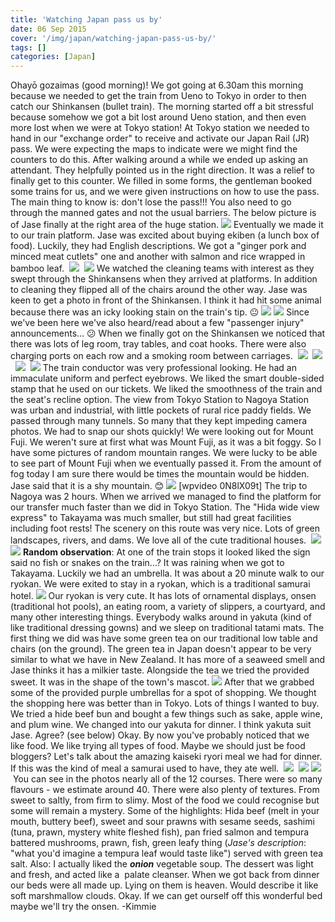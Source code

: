 ```yaml
---
title: 'Watching Japan pass us by'
date: 06 Sep 2015
cover: '/img/japan/watching-japan-pass-us-by/'
tags: []
categories: [Japan]
---
```


Ohayō gozaimas (good morning)! We got going at 6.30am this morning because we needed to get the train from Ueno to Tokyo in order to then catch our Shinkansen (bullet train). The morning started off a bit stressful because somehow we got a bit lost around Ueno station, and then even more lost when we were at Tokyo station! At Tokyo station we needed to hand in our "exchange order" to receive and activate our Japan Rail (JR) pass. We were expecting the maps to indicate were we might find the counters to do this. After walking around a while we ended up asking an attendant. They helpfully pointed us in the right direction. It was a relief to finally get to this counter. We filled in some forms, the gentleman booked some trains for us, and we were given instructions on how to use the pass. The main thing to know is: don't lose the pass!!! You also need to go through the manned gates and not the usual barriers. The below picture is of Jase finally at the right area of the huge station. [![](https://jovialdragon.files.wordpress.com/2015/09/img_0902.jpg)](https://jovialdragon.files.wordpress.com/2015/09/img_0902.jpg) Eventually we made it to our train platform. Jase was excited about buying ekiben (a lunch box of food). Luckily, they had English descriptions. We got a "ginger pork and minced meat cutlets" one and another with salmon and rice wrapped in bamboo leaf.  [![](https://jovialdragon.files.wordpress.com/2015/09/img_0903.jpg)](https://jovialdragon.files.wordpress.com/2015/09/img_0903.jpg)  [![](https://jovialdragon.files.wordpress.com/2015/09/img_0924.jpg)](https://jovialdragon.files.wordpress.com/2015/09/img_0924.jpg) We watched the cleaning teams with interest as they swept through the Shinkansens when they arrived at platforms. In addition to cleaning they flipped all of the chairs around the other way. Jase was keen to get a photo in front of the Shinkansen. I think it had hit some animal because there was an icky looking stain on the train's tip. 😐 [![](https://jovialdragon.files.wordpress.com/2015/09/img_0907.jpg)](https://jovialdragon.files.wordpress.com/2015/09/img_0907.jpg) [![](https://jovialdragon.files.wordpress.com/2015/09/img_0909.jpg)](https://jovialdragon.files.wordpress.com/2015/09/img_0909.jpg) Since we've been here we've also heard/read about a few "passenger injury" announcements... 😕 When we finally got on the Shinkansen we noticed that there was lots of leg room, tray tables, and coat hooks. There were also charging ports on each row and a smoking room between carriages.  [![](https://jovialdragon.files.wordpress.com/2015/09/img_0912.jpg)](https://jovialdragon.files.wordpress.com/2015/09/img_0912.jpg)  [![](https://jovialdragon.files.wordpress.com/2015/09/img_0914.jpg)](https://jovialdragon.files.wordpress.com/2015/09/img_0914.jpg)  [![](https://jovialdragon.files.wordpress.com/2015/09/img_0921.jpg)](https://jovialdragon.files.wordpress.com/2015/09/img_0921.jpg)  [![](https://jovialdragon.files.wordpress.com/2015/09/img_0920.jpg)](https://jovialdragon.files.wordpress.com/2015/09/img_0920.jpg) The train conductor was very professional looking. He had an immaculate uniform and perfect eyebrows. We liked the smart double-sided stamp that he used on our tickets. We liked the smoothness of the train and the seat's recline option. The view from Tokyo Station to Nagoya Station was urban and industrial, with little pockets of rural rice paddy fields. We passed through many tunnels. So many that they kept impeding camera photos. We had to snap our shots quickly! We were looking out for Mount Fuji. We weren't sure at first what was Mount Fuji, as it was a bit foggy. So I have some pictures of random mountain ranges. We were lucky to be able to see part of Mount Fuji when we eventually passed it. From the amount of fog today I am sure there would be times the mountain would be hidden. Jase said that it is a shy mountain. 😊 [![](https://jovialdragon.files.wordpress.com/2015/09/img_0918.jpg)](https://jovialdragon.files.wordpress.com/2015/09/img_0918.jpg) \[wpvideo 0N8lX09t\] The trip to Nagoya was 2 hours. When we arrived we managed to find the platform for our transfer much faster than we did in Tokyo Station. The "Hida wide view express" to Takayama was much smaller, but still had great facilities including foot rests! The scenery on this route was very nice. Lots of green landscapes, rivers, and dams. We love all of the cute traditional houses.  [![](https://jovialdragon.files.wordpress.com/2015/09/img_0922.jpg)](https://jovialdragon.files.wordpress.com/2015/09/img_0922.jpg) [![](https://jovialdragon.files.wordpress.com/2015/09/img_0925.jpg)](https://jovialdragon.files.wordpress.com/2015/09/img_0925.jpg) **Random observation**: At one of the train stops it looked liked the sign said no fish or snakes on the train...? It was raining when we got to Takayama. Luckily we had an umbrella. It was about a 20 minute walk to our ryokan. We were exited to stay in a ryokan, which is a traditional samurai hotel. [![](https://jovialdragon.files.wordpress.com/2015/09/img_0927.jpg)](https://jovialdragon.files.wordpress.com/2015/09/img_0927.jpg) Our ryokan is very cute. It has lots of ornamental displays, onsen (traditional hot pools), an eating room, a variety of slippers, a courtyard, and many other interesting things. Everybody walks around in yakuta (kind of like traditional dressing gowns) and we sleep on traditional tatami mats. The first thing we did was have some green tea on our traditional low table and chairs (on the ground). The green tea in Japan doesn't appear to be very similar to what we have in New Zealand. It has more of a seaweed smell and Jase thinks it has a milkier taste. Alongside the tea we tried the provided sweet. It was in the shape of the town's mascot. [![](https://jovialdragon.files.wordpress.com/2015/09/img_0926.jpg)](https://jovialdragon.files.wordpress.com/2015/09/img_0926.jpg) After that we grabbed some of the provided purple umbrellas for a spot of shopping. We thought the shopping here was better than in Tokyo. Lots of things I wanted to buy. We tried a hide beef bun and bought a few things such as sake, apple wine, and plum wine. We changed into our yakuta for dinner. I think yakuta suit Jase. Agree? (see below) Okay. By now you've probably noticed that we like food. We like trying all types of food. Maybe we should just be food bloggers? Let's talk about the amazing kaiseki ryori meal we had for dinner. If this was the kind of meal a samurai used to have, they ate well.  [![](https://jovialdragon.files.wordpress.com/2015/09/img_0943-0.jpg)](https://jovialdragon.files.wordpress.com/2015/09/img_0943-0.jpg)  [![](https://jovialdragon.files.wordpress.com/2015/09/img_0939-0.jpg)](https://jovialdragon.files.wordpress.com/2015/09/img_0939-0.jpg) [![](https://jovialdragon.files.wordpress.com/2015/09/img_0945-0.jpg)](https://jovialdragon.files.wordpress.com/2015/09/img_0945-0.jpg) You can see in the photos nearly all of the 12 courses. There were so many flavours - we estimate around 40. There were also plenty of textures. From sweet to saltly, from firm to slimy. Most of the food we could recognise but some will remain a mystery. Some of the highlights: Hida beef (melt in your mouth, buttery beef), sweet and sour prawns with sesame seeds, sashimi (tuna, prawn, mystery white fleshed fish), pan fried salmon and tempura battered mushrooms, prawn, fish, green leafy thing (_Jase's_ _description_: "what you'd imagine a tempura leaf would taste like") served with green tea salt. Also: I actually liked the _**onion**_ vegetable soup. The dessert was light and fresh, and acted like a  palate cleanser. When we got back from dinner our beds were all made up. Lying on them is heaven. Would describe it like soft marshmallow clouds. Okay. If we can get ourself off this wonderful bed maybe we'll try the onsen. -Kimmie